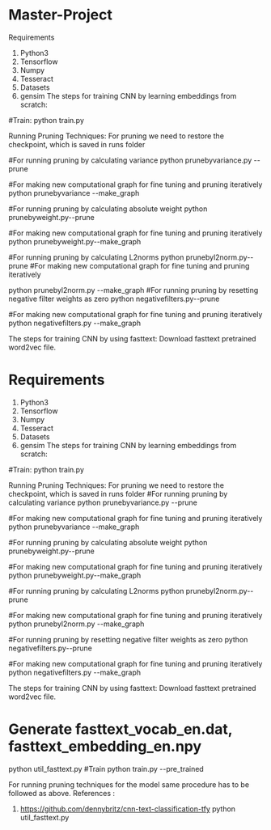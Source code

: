 # Master-Project

Requirements
1. Python3
2. Tensorflow
3. Numpy
4. Tesseract
5. Datasets
6. gensim
The steps for training CNN by learning embeddings from scratch:


#Train:
python train.py

Running Pruning Techniques:
For pruning we need to restore the checkpoint, which is saved in runs folder

#For running pruning by calculating variance
python prunebyvariance.py --prune

#For making new computational graph for fine tuning and pruning iteratively
python prunebyvariance --make_graph

#For running pruning by calculating absolute weight
python prunebyweight.py--prune

#For making new computational graph for fine tuning and pruning iteratively
python prunebyweight.py--make_graph

#For running pruning by calculating L2norms
python prunebyl2norm.py--prune
#For making new computational graph for fine tuning and pruning iteratively

python prunebyl2norm.py --make_graph
#For running pruning by resetting negative filter weights as zero
python negativefilters.py--prune

#For making new computational graph for fine tuning and pruning iteratively
python negativefilters.py --make_graph

The steps for training CNN by using fasttext:
Download fasttext pretrained word2vec file.

# Requirements
1. Python3
2. Tensorflow
3. Numpy
4. Tesseract
5. Datasets
6. gensim
The steps for training CNN by learning embeddings from scratch:

#Train:
python train.py

Running Pruning Techniques:
For pruning we need to restore the checkpoint, which is saved in runs folder
#For running pruning by calculating variance
python prunebyvariance.py --prune

#For making new computational graph for fine tuning and pruning iteratively
python prunebyvariance --make_graph

#For running pruning by calculating absolute weight
python prunebyweight.py--prune

#For making new computational graph for fine tuning and pruning iteratively
python prunebyweight.py--make_graph

#For running pruning by calculating L2norms
python prunebyl2norm.py--prune

#For making new computational graph for fine tuning and pruning iteratively
python prunebyl2norm.py --make_graph

#For running pruning by resetting negative filter weights as zero
python negativefilters.py--prune

#For making new computational graph for fine tuning and pruning iteratively
python negativefilters.py --make_graph

The steps for training CNN by using fasttext:
Download fasttext pretrained word2vec file.
# Generate fasttext_vocab_en.dat, fasttext_embedding_en.npy
python util_fasttext.py
#Train
python train.py --pre_trained

For running pruning techniques for the model same procedure has to be followed as above.
References :
1. https://github.com/dennybritz/cnn-text-classification-tfy
python util_fasttext.py


